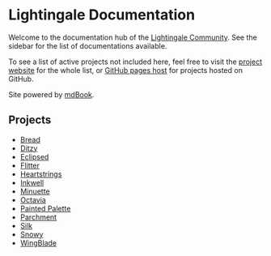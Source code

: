 # Lightingale Documentation
Welcome to the documentation hub of the [Lightingale Community](https://ltgc.cc/). See the sidebar for the list of documentations available.

To see a list of active projects not included here, feel free to visit the [project website](https://ltgc.cc/project/) for the whole list, or [GitHub pages host](https://gh.ltgc.cc/) for projects hosted on GitHub.

Site powered by [mdBook](https://github.com/rust-lang/mdBook).

## Projects
* [Bread](/bread/)
* [Ditzy](/ditzy/)
* [Eclipsed](/eclipsed/)
* [Flitter](/flitter/)
* [Heartstrings](/heartstrings/)
* [Inkwell](/inkwell/)
* [Minuette](/minuette/)
* [Octavia](https://gh.ltgc.cc/octavia/docs/)
* [Painted Palette](/painted/)
* [Parchment](/parchment/)
* [Silk](/silk/)
* [Snowy](https://github.com/ltgcgo/snowy)
* [WingBlade](/wingblade/)